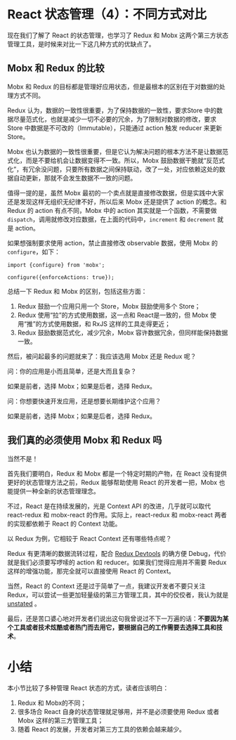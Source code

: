 # React 状态管理（4）：不同方式对比

现在我们了解了 React 的状态管理，也学习了 Redux 和 Mobx 这两个第三方状态管理工具，是时候来对比一下这几种方式的优缺点了。

## Mobx 和 Redux 的比较

Mobx 和 Redux 的目标都是管理好应用状态，但是最根本的区别在于对数据的处理方式不同。

Redux 认为，数据的一致性很重要，为了保持数据的一致性，要求Store 中的数据尽量范式化，也就是减少一切不必要的冗余，为了限制对数据的修改，要求 Store 中数据是不可改的（Immutable），只能通过 action 触发 reducer 来更新 Store。

Mobx 也认为数据的一致性很重要，但是它认为解决问题的根本方法不是让数据范式化，而是不要给机会让数据变得不一致。所以，Mobx 鼓励数据干脆就“反范式化”，有冗余没问题，只要所有数据之间保持联动，改了一处，对应依赖这处的数据自动更新，那就不会发生数据不一致的问题。

值得一提的是，虽然 Mobx 最初的一个卖点就是直接修改数据，但是实践中大家还是发现这样无组织无纪律不好，所以后来 Mobx 还是提供了 action 的概念。和 Redux 的 action 有点不同，Mobx 中的 action 其实就是一个函数，不需要做 `dispatch`，调用就修改对应数据，在上面的代码中，`increment` 和 `decrement` 就是 action。

如果想强制要求使用 action，禁止直接修改 observable 数据，使用 Mobx 的 `configure`，如下：

```
import {configure} from 'mobx';

configure({enforceActions: true});

```

总结一下 Redux 和 Mobx 的区别，包括这些方面：

1.  Redux 鼓励一个应用只用一个 Store，Mobx 鼓励使用多个 Store；
2.  Redux 使用“拉”的方式使用数据，这一点和 React是一致的，但 Mobx 使用“推”的方式使用数据，和 RxJS 这样的工具走得更近；
3.  Redux 鼓励数据范式化，减少冗余，Mobx 容许数据冗余，但同样能保持数据一致。

然后，被问起最多的问题就来了：我应该选用 Mobx 还是 Redux 呢？

问：你的应用是小而且简单，还是大而且复杂？

如果是前者，选择 Mobx；如果是后者，选择 Redux。

问：你想要快速开发应用，还是想要长期维护这个应用？

如果是前者，选择 Mobx；如果是后者，选择 Redux。

## 我们真的必须使用 Mobx 和 Redux 吗

当然不是！

首先我们要明白，Redux 和 Mobx 都是一个特定时期的产物，在 React 没有提供更好的状态管理方法之前，Redux 能够帮助使用 React 的开发者一把，Mobx 也能提供一种全新的状态管理理念。

不过，React 是在持续发展的，光是 Context API 的改进，几乎就可以取代 react-redux 和 mobx-react 的作用。实际上，react-redux 和 mobx-react 两者的实现都依赖于 React 的 Context 功能。

以 Redux 为例，它相较于 React Context 还有哪些特点呢？

Redux 有更清晰的数据流转过程，配合 [Redux Devtools](https://github.com/reduxjs/redux-devtools) 的确方便 Debug，代价就是我们必须要写啰嗦的 action 和 reducer。如果我们觉得应用并不需要 Redux 这样的增强功能，那完全就可以直接使用 React 的 Context。

当然，React 的 Context 还是过于简单了一点，我建议开发者不要只关注 Redux，可以尝试一些更加轻量级的第三方管理工具，其中的佼佼者，我认为就是 [unstated](https://zhuanlan.zhihu.com/p/48219978) 。

最后，还是苦口婆心地对开发者们说出这句我曾说过不下一万遍的话：**不要因为某个工具或者技术炫酷或者热门而去用它，要根据自己的工作需要去选择工具和技术**。

# 小结

本小节比较了多种管理 React 状态的方式，读者应该明白：

1.  Redux 和 Mobx的不同；
2.  很多场合 React 自身的状态管理就足够用，并不是必须要使用 Redux 或者 Mobx 这样的第三方管理工具；
3.  随着 React 的发展，开发者对第三方工具的依赖会越来越少。